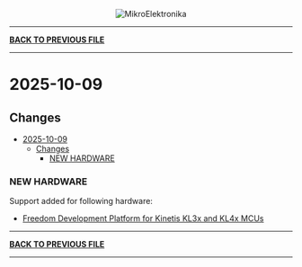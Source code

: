 <p align="center">
  <img src="http://www.mikroe.com/img/designs/beta/logo_small.png?raw=true" alt="MikroElektronika"/>
</p>

---

**[BACK TO PREVIOUS FILE](../changelog.md)**

---

# 2025-10-09

## Changes

- [2025-10-09](#2025-10-09)
  - [Changes](#changes)
    - [NEW HARDWARE](#new-hardware)

### NEW HARDWARE

Support added for following hardware:

+ [Freedom Development Platform for Kinetis KL3x and KL4x MCUs](https://www.nxp.com/design/design-center/development-boards-and-designs/general-purpose-mcus/freedom-development-platform-for-kinetis-kl3x-and-kl4x-mcus:FRDM-KL46Z)

---

**[BACK TO PREVIOUS FILE](../changelog.md)**

---
